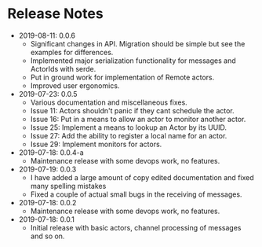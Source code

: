 # Release Notes

* 2019-08-11: 0.0.6 
  * Significant changes in API. Migration should be simple but see the examples for differences.
  * Implemented major serialization functionality for messages and ActorIds with serde.
  * Put in ground work for implementation of Remote actors.
  * Improved user ergonomics. 
* 2019-07-23: 0.0.5 
  * Various documentation and miscellaneous fixes.
  * Issue 11: Actors shouldn't panic if they cant schedule the actor.
  * Issue 16: Put in a means to allow an actor to monitor another actor.
  * Issue 25: Implement a means to lookup an Actor by its UUID.
  * Issue 27: Add the ability to register a local name for an actor.
  * Issue 29: Implement monitors for actors.
* 2019-07-18: 0.0.4-a
  * Maintenance release with some devops work, no features. 
* 2019-07-19: 0.0.3
  * I have added a large amount of copy edited documentation and fixed many spelling mistakes 
  * Fixed a couple of actual small bugs in the receiving of messages. 
* 2019-07-18: 0.0.2
  * Maintenance release with some devops work, no features. 
* 2019-07-18: 0.0.1
  * Initial release with basic actors, channel processing of messages and so on.
